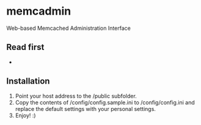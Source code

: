 # memcadmin

Web-based Memcached Administration Interface

## Read first

-

## Installation

1. Point your host address to the /public subfolder.
2. Copy the contents of /config/config.sample.ini to /config/config.ini and replace the default settings with your personal settings.
3. Enjoy! :)

